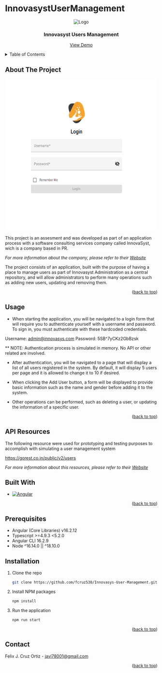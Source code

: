 # InnovasystUserManagement

<a name="readme-top"></a>

<!-- PROJECT LOGO -->
<div align="center">
  <img src="https://d2q79iu7y748jz.cloudfront.net/s/_squarelogo/64x64/a06fa7501e009fe48cd9faf529d298cf" alt="Logo" width="80" height="80">

  <h3 align="center">Innovasyst Users Management</h3>

  <p align="center">
    <a href="https://fcruz530.github.io/Innovasys-User-Management/" target="_blank">View Demo</a>
  </p>
</div>


<!-- TABLE OF CONTENTS -->
<details>
  <summary>Table of Contents</summary>
  <ol>
    <li><a href="#about-the-project">About The Project</a></li>
    <li><a href="#usage">Usage</a></li>
    <li><a href="#api-resources">API Resources</a></li>
    <li><a href="#built-with">Built with</a></li>
    <li><a href="#prerequisites">Prerequisites</a></li>
    <li><a href="#installation">Installation</a></li>
    <li><a href="#contact">Contact</a></li>
  </ol>
</details>

<!-- ABOUT THE PROJECT -->
## About The Project

<img src="src/assets/loginPage.png" alt="Logo" width="500" height="500">

This project is an assesment and was developed as part of an application process with a software consulting services company
called InnovaSyst, wich is a company based in PR. 

_For more information about the company, please refer to their [Website](https://innovasyst.com/)_

The project consists of an application, built with the purpose of having a place to manage users
as part of Innovasyst Administration as a central repository, and will allow administrators to perform many operations
such as adding new users, updating and removing them.

<p align="right">(<a href="#readme-top">back to top</a>)</p>

## Usage

- When starting the application, you will be navigated to a login form that will require 
you to authenticate yourself with a username and password. To sign in, you must authenticate with these 
hardcoded credentials.

Username: admin@innovasys.com
Password: 5SB^7yCKz2GbBzsk

** NOTE: Authentication process is simulated in memory. No API or other related are involved.

- After authentication, you will be navigated to a page that will display a list of all users registered
in the system. By default, it will display 5 users per page and it is allowed to change it to 10 if desired.

- When clicking the Add User button, a form will be displayed to provide basic information such as the name
and gender before adding it to the system.

- Other operations can be performed, such as deleting a user, or updating the information of a specific user.

<p align="right">(<a href="#readme-top">back to top</a>)</p>

## API Resources

The following resource were used for prototyping and testing purposes to accomplish 
with simulating a user management system

https://gorest.co.in/public/v2/users

_For more information about this resources, please refer to their [Website](https://gorest.co.in/)_

## Built With

* [![Angular][Angular.io]][Angular-url]

<p align="right">(<a href="#readme-top">back to top</a>)</p>

## Prerequisites
- Angular (Core Libraries) v16.2.12
- Typescript >=4.9.3 <5.2.0
- Angular CLI 16.2.9
- Node ^16.14.0 || ^18.10.0

## Installation

1. Clone the repo
   ```sh
   git clone https://github.com/fcruz530/Innovasys-User-Management.git
   ```
2. Install NPM packages
   ```sh
   npm install
   ```
3. Run the application
   ```sh
   npm run start
   ```

<p align="right">(<a href="#readme-top">back to top</a>)</p>

<!-- CONTACT -->
## Contact

Felix J. Cruz Ortiz - javi78001@gmail.com


<p align="right">(<a href="#readme-top">back to top</a>)</p>

[Angular.io]: https://img.shields.io/badge/Angular-DD0031?style=for-the-badge&logo=angular&logoColor=white
[Angular-url]: https://angular.io/
